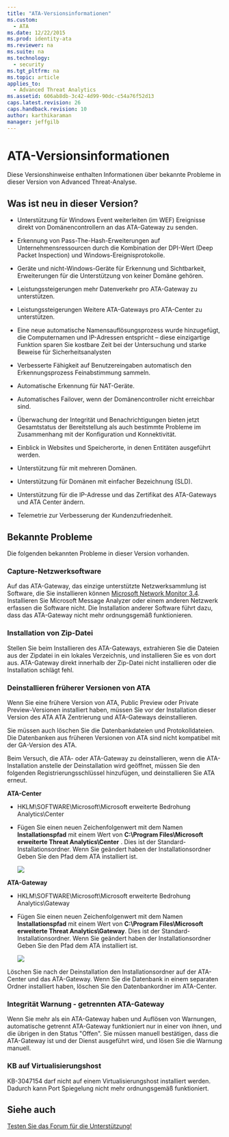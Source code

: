```yaml
---
title: "ATA-Versionsinformationen"
ms.custom: 
  - ATA
ms.date: 12/22/2015
ms.prod: identity-ata
ms.reviewer: na
ms.suite: na
ms.technology: 
  - security
ms.tgt_pltfrm: na
ms.topic: article
applies_to: 
  - Advanced Threat Analytics
ms.assetid: 606ab8db-3c42-4d99-90dc-c54a76f52d13
caps.latest.revision: 26
caps.handback.revision: 10
author: karthikaraman
manager: jeffgilb
---
```

# ATA-Versionsinformationen
Diese Versionshinweise enthalten Informationen über bekannte Probleme in dieser Version von Advanced Threat-Analyse.


## Was ist neu in dieser Version?

- Unterstützung für Windows Event weiterleiten (im WEF) Ereignisse direkt von Domänencontrollern an das ATA-Gateway zu senden.

- Erkennung von Pass-The-Hash-Erweiterungen auf Unternehmensressourcen durch die Kombination der DPI-Wert (Deep Packet Inspection) und Windows-Ereignisprotokolle.

- Geräte und nicht-Windows-Geräte für Erkennung und Sichtbarkeit, Erweiterungen für die Unterstützung von keiner Domäne gehören.

- Leistungssteigerungen mehr Datenverkehr pro ATA-Gateway zu unterstützen.

- Leistungssteigerungen Weitere ATA-Gateways pro ATA-Center zu unterstützen.

- Eine neue automatische Namensauflösungsprozess wurde hinzugefügt, die Computernamen und IP-Adressen entspricht – diese einzigartige Funktion sparen Sie kostbare Zeit bei der Untersuchung und starke Beweise für Sicherheitsanalysten

- Verbesserte Fähigkeit auf Benutzereingaben automatisch den Erkennungsprozess Feinabstimmung sammeln.

- Automatische Erkennung für NAT-Geräte.

- Automatisches Failover, wenn der Domänencontroller nicht erreichbar sind.

- Überwachung der Integrität und Benachrichtigungen bieten jetzt Gesamtstatus der Bereitstellung als auch bestimmte Probleme im Zusammenhang mit der Konfiguration und Konnektivität.

- Einblick in Websites und Speicherorte, in denen Entitäten ausgeführt werden.

- Unterstützung für mit mehreren Domänen.

- Unterstützung für Domänen mit einfacher Bezeichnung (SLD).

- Unterstützung für die IP-Adresse und das Zertifikat des ATA-Gateways und ATA Center ändern.

- Telemetrie zur Verbesserung der Kundenzufriedenheit.


## Bekannte Probleme

Die folgenden bekannten Probleme in dieser Version vorhanden.


### Capture-Netzwerksoftware

Auf das ATA-Gateway, das einzige unterstützte Netzwerksammlung ist Software, die Sie installieren können [Microsoft Network Monitor 3.4](http://www.microsoft.com/en-us/download/details.aspx?id=4865). Installieren Sie Microsoft Message Analyzer oder einem anderen Netzwerk erfassen die Software nicht. Die Installation anderer Software führt dazu, dass das ATA-Gateway nicht mehr ordnungsgemäß funktionieren.


### Installation von Zip-Datei

Stellen Sie beim Installieren des ATA-Gateways, extrahieren Sie die Dateien aus der Zipdatei in ein lokales Verzeichnis, und installieren Sie es von dort aus. ATA-Gateway direkt innerhalb der Zip-Datei nicht installieren oder die Installation schlägt fehl.


### Deinstallieren früherer Versionen von ATA

Wenn Sie eine frühere Version von ATA, Public Preview oder Private Preview-Versionen installiert haben, müssen Sie vor der Installation dieser Version des ATA ATA Zentrierung und ATA-Gateways deinstallieren.

Sie müssen auch löschen Sie die Datenbankdateien und Protokolldateien. Die Datenbanken aus früheren Versionen von ATA sind nicht kompatibel mit der GA-Version des ATA.

Beim Versuch, die ATA- oder ATA-Gateway zu deinstallieren, wenn die ATA-Installation anstelle der Deinstallation wird geöffnet, müssen Sie den folgenden Registrierungsschlüssel hinzufügen, und deinstallieren Sie ATA erneut.

**ATA-Center**


- HKLM\SOFTWARE\Microsoft\Microsoft erweiterte Bedrohung Analytics\Center

- Fügen Sie einen neuen Zeichenfolgenwert mit dem Namen **Installationspfad** mit einem Wert von **C:\Program Files\Microsoft erweiterte Threat Analytics\Center** . Dies ist der Standard-Installationsordner. Wenn Sie geändert haben der Installationsordner Geben Sie den Pfad dem ATA installiert ist.

    ![](/Image/ATA+uninstall+center+bug.jpg)

**ATA-Gateway**


- HKLM\SOFTWARE\Microsoft\Microsoft erweiterte Bedrohung Analytics\Gateway

- Fügen Sie einen neuen Zeichenfolgenwert mit dem Namen **Installationspfad** mit einem Wert von **C:\Program Files\Microsoft erweiterte Threat Analytics\Gateway**. Dies ist der Standard-Installationsordner. Wenn Sie geändert haben der Installationsordner Geben Sie den Pfad dem ATA installiert ist.

    ![](/Image/ATA+GW+uninstall+bug.jpg)

Löschen Sie nach der Deinstallation den Installationsordner auf der ATA-Center und das ATA-Gateway. Wenn Sie die Datenbank in einem separaten Ordner installiert haben, löschen Sie den Datenbankordner im ATA-Center.


### Integrität Warnung - getrennten ATA-Gateway

Wenn Sie mehr als ein ATA-Gateway haben und Auflösen von Warnungen, automatische getrennt ATA-Gateway funktioniert nur in einer von ihnen, und die übrigen in den Status "Offen". Sie müssen manuell bestätigen, dass die ATA-Gateway ist und der Dienst ausgeführt wird, und lösen Sie die Warnung manuell.


### KB auf Virtualisierungshost

KB-3047154 darf nicht auf einem Virtualisierungshost installiert werden. Dadurch kann Port Spiegelung nicht mehr ordnungsgemäß funktioniert.


## Siehe auch

[Testen Sie das Forum für die Unterstützung!](https://social.technet.microsoft.com/Forums/security/en-US/home?forum=mata)





